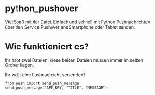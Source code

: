 # python_pushover


Viel Spaß mit der Datei.
Einfach und schnell mit Python Pushnachrichten über den Service Pushover ans Smartphone oder Tablet senden.


# Wie funktioniert es?

Ihr habt zwei Dateien, diese beiden Dateien müssen immer im selben Ordner liegen.

Ihr wollt eine Pushnachricht versenden?

```
from push import send_push_message
send_push_message("APP_KEY, "TITLE", "MESSAGE")
```
